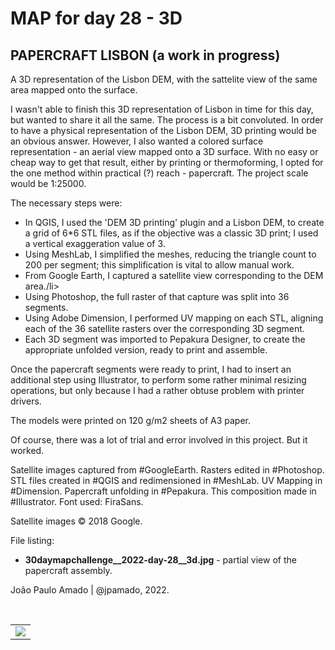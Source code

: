 <h1>MAP for day 28 - 3D</h1>
<h2>PAPERCRAFT LISBON (a work in progress)</h2>
<p>A 3D representation of the Lisbon DEM, with the sattelite view of the same area mapped onto the surface.</p>
<p>I wasn't able to finish this 3D representation of Lisbon in time for this day, but wanted to share it all the same. The process is a bit convoluted. In order to have a physical representation of the Lisbon DEM, 3D printing would be an obvious answer. However, I also wanted a colored surface representation - an aerial view mapped onto a 3D surface. With no easy or cheap way to get that result, either by printing or thermoforming, I opted for the one method within practical (?) reach - papercraft. The project scale would be 1:25000.</p>
<p>The necessary steps were:</p>
<ul>
<li>In QGIS, I used the 'DEM 3D printing' plugin and a Lisbon DEM, to create a grid of 6*6 STL files, as if the objective was a classic 3D print; I used a vertical exaggeration value of 3.</li>
<li>Using MeshLab, I simplified the meshes, reducing the triangle count to 200 per segment; this simplification is vital to allow manual work.</li>
<li>From Google Earth, I captured a satellite view corresponding to the DEM area./li>
<li>Using Photoshop, the full raster of that capture was split into 36 segments.</li>
<li>Using Adobe Dimension, I performed UV mapping on each STL, aligning each of the 36 satellite rasters over the corresponding 3D segment.</li>
<li>Each 3D segment was imported to Pepakura Designer, to create the appropriate unfolded version, ready to print and assemble.</li>
</ul>
<p>Once the papercraft segments were ready to print, I had to insert an additional step using Illustrator, to perform some rather minimal resizing operations, but only because I had a rather obtuse problem with printer drivers.</p>
<p>The models were printed on 120 g/m2 sheets of A3 paper. </p>
<p>Of course, there was a lot of trial and error involved in this project. But it worked.</p>
<p>Satellite images captured from #GoogleEarth. Rasters edited in #Photoshop. STL files created in #QGIS and redimensioned in #MeshLab. UV Mapping in #Dimension. Papercraft unfolding in #Pepakura. This composition made in #Illustrator. Font used: FiraSans.</p>
<p>Satellite images © 2018 Google.</p>
<p>File listing:</p>
<ul>
  <li><b>30daymapchallenge__2022-day-28__3d.jpg</b> - partial view of the papercraft assembly.</li>
  </ul>
<p>João Paulo Amado | @jpamado, 2022.</p>
<p>&nbsp;</p>
<table>
<tr>
<td style="border:thin #000">
<img src="30daymapchallenge__2022-day-28__3d.jpg" width=auto>
</td>
</tr>
</table>
